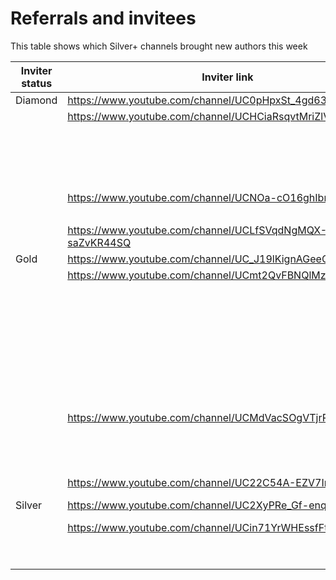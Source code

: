 # Referrals and invitees

This table shows which Silver+ channels brought new authors this week

| Inviter status | Inviter link | Channel ID | Link YT | Status |
| --- | --- | --- | --- | --- |
| Diamond | https://www.youtube.com/channel/UC0pHpxSt_4gd63WylQL0cVQ | 44254 | https://www.youtube.com/channel/UCSWGsUg7obgHBkfa_CrCOlQ | Rejected |
|  | https://www.youtube.com/channel/UCHCiaRsqvtMriZlVxYMP5ig | 47429 | https://www.youtube.com/channel/UCJ6kRGPBfcxpFhwOCL0x0vQ | Bronze |
|  |  |  | https://www.youtube.com/channel/UCubkuwrDOxZ1T1FviXfJ-6g | Bronze |
|  |  |  | https://www.youtube.com/channel/UCDuwSzLsU2qNqUD-t4-BJ9g | Bronze |
|  |  |  | https://www.youtube.com/channel/UCRFbPvF1njSGum0aN-_dOyQ | Bronze |
|  |  |  | https://www.youtube.com/channel/UCs3Wacu0t0Fvyu4dP2R1tdw | Rejected |
|  | https://www.youtube.com/channel/UCNOa-cO16ghIbnFnReO5zEQ | 54770 | https://www.youtube.com/channel/UC5ARbIZCfX1U-KNHSHr5Gig | Bronze |
|  |  |  | https://www.youtube.com/channel/UC1eljY3A5w6XGXZsWCkUzEA | Bronze |
|  | https://www.youtube.com/channel/UCLfSVqdNgMQX-saZvKR44SQ | 46427 | https://www.youtube.com/channel/UCviE8zN4N_4iTHyfT9bVf_w | Bronze |
| Gold | https://www.youtube.com/channel/UC_J19lKignAGeeQE8LRkVwQ | 51578 | https://www.youtube.com/channel/UCIRUPp4b6TkGHciFzP4B3qA | Rejected |
|  | https://www.youtube.com/channel/UCmt2QvFBNQlMzw_5sgLPFnQ | 50853 | https://www.youtube.com/channel/UCQxPEoduf6XX3DjoFNF8Cag | Bronze |
|  |  |  | https://www.youtube.com/channel/UCXVR-NIdbWq_jgKCokUlFiA | Bronze |
|  |  |  | https://www.youtube.com/channel/UC_hcfszg8jPF09DajZbzVog | Bronze |
|  |  |  | https://www.youtube.com/channel/UCOb-GT8GmcnodmU_DYV0sYQ | Bronze |
|  |  |  | https://www.youtube.com/channel/UCPln2zBtiiVjW5Pq8SW_zqg | Bronze |
|  |  |  | https://www.youtube.com/channel/UCJdZiHK_TdcH1UiWhDunMDg | Bronze |
|  |  |  | https://www.youtube.com/channel/UCJokv2fN52_0ju3F2jynmiA | Rejected |
|  |  |  | https://www.youtube.com/channel/UC-OvGrurZEXl4OfANPkM3Gg | Bronze |
|  | https://www.youtube.com/channel/UCMdVacSOgVTjrRiRU1D1RTg | 62730 | https://www.youtube.com/channel/UCM4BcN2IZg9d_Bobh_ufXuw | Bronze |
|  |  |  | https://www.youtube.com/channel/UCLonzom9up4ijZJ7uiIPT3w | Bronze |
|  |  |  | https://www.youtube.com/channel/UCEPYy7yM5XwvIvu6mtKAbSw | Bronze |
|  |  |  | https://www.youtube.com/channel/UCNQzLAISpNwMcPv7y6o0jMQ | Bronze |
|  | https://www.youtube.com/channel/UC22C54A-EZV7Irb8Q3ftyxA | 27339 | https://www.youtube.com/channel/UC6xEcesL_Ig37yfoBwW-pJA | Bronze |
| Silver | https://www.youtube.com/channel/UC2XyPRe_Gf-enqM36Utxd-w | 32037 | https://www.youtube.com/channel/UCkervtERADlYhiCqqpkPPOA | Opted Out |
|  | https://www.youtube.com/channel/UCin71YrWHEssfFtfENKEwNw | 41203 | https://www.youtube.com/channel/UCi6vS-Yq0KDUq2MBexxmj1w | Rejected |
|  |  |  | https://www.youtube.com/channel/UCRXAFxYWyo8-dKdlhho6b3Q | Rejected |
|  |  |  | https://www.youtube.com/channel/UCuhQi0ec9BQ19J520rKvCow | Bronze |